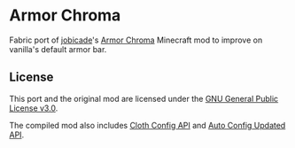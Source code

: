 # Armor Chroma

Fabric port of [jobicade](https://www.curseforge.com/members/jobicade/projects)'s [Armor Chroma](https://github.com/mccreery/armor-chroma) Minecraft mod to improve on vanilla's default armor bar.

## License
This port and the original mod are licensed under the [GNU General Public License v3.0](LICENSE).

The compiled mod also includes [Cloth Config API](https://www.curseforge.com/minecraft/mc-mods/cloth-config) and [Auto Config Updated API](https://www.curseforge.com/minecraft/mc-mods/auto-config-updated-api).
